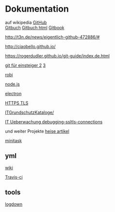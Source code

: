 # Dokumentation

auf wikipedia [GitHub](https://de.wikipedia.org/wiki/GitHub)  
[Gitbuch](http://gitbu.ch/) [Gitbuch html](http://gitbu.ch/pr01.html)
[Gitbook](https://git-scm.com/book/de/v1)

http://t3n.de/news/eigentlich-github-472886/#

http://ciaobello.github.io/

https://rogerdudler.github.io/git-guide/index.de.html

[git für einsteiger ](https://svij.org/blog/2014/10/25/git-fur-einsteiger-teil-1/)
[2](https://svij.org/blog/2014/11/01/git-fur-einsteiger-teil-2/)
[3](https://svij.org/blog/2015/01/12/git-fur-einsteiger-teil-3/)

[robi](https://robi.robisys.de)

[node.js](https://www.w3schools.com/nodejs/default.asp)

[electron](https://github.com/electron)

[HTTPS TLS](https://wiki.selfhtml.org/wiki/Grundlagen/HTTPS_und_TLS)

[ITGrundschutzKataloge/](https://www.bsi.bund.de/DE/Themen/ITGrundschutz/ITGrundschutzKataloge/Inhalt/_content/m/m05/m05066.html)


[IT Ueberwachung  debugging-ssltls-connections](https://www.nethinks.com/blog/it-ueberwachung/debugging-ssltls-connections/)

und weiter Projekte
[heise artikel ](https://www.heise.de/developer/artikel/Desktopanwendungen-mit-JavaScript-entwickeln-3609943.html?seite=3)

[minitask](https://github.com/mixu/minitask)

## yml
[wiki](https://de.wikipedia.org/wiki/YAML)

[Travis-ci](https://docs.travis-ci.com/user/deployment/releases/)


## tools

[logdown](https://github.com/caiogondim/logdown.js)
